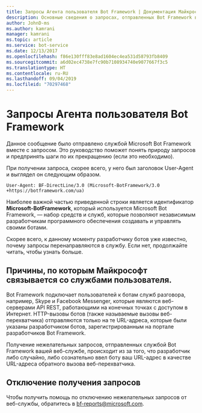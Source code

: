 ```yaml
---
title: Запросы Агента пользователя Bot Framework | Документация Майкрософт
description: Основные сведения о запросах, отправленных Bot Framework в веб-сервер.
author: JohnD-ms
ms.author: kamrani
manager: kamrani
ms.topic: article
ms.service: bot-service
ms.date: 12/13/2017
ms.openlocfilehash: f86e130fff83e8ad1604ec4ea531d58793fb8409
ms.sourcegitcommit: a6d02ec4738e7fc90b7108934740e9077667f3c5
ms.translationtype: HT
ms.contentlocale: ru-RU
ms.lasthandoff: 09/04/2019
ms.locfileid: "70297468"
---
```

# <a name="bot-framework-user-agent-requests"></a>Запросы Агента пользователя Bot Framework

Данное сообщение было отправлено службой Microsoft Bot Framework вместе с запросом. Это руководство поможет понять природу запросов и предпринять шаги по их прекращению (если это необходимо).

При получении запроса, скорее всего, у него был заголовок User-Agent и выглядел он следующим образом.

```User-Agent: BF-DirectLine/3.0 (Microsoft-BotFramework/3.0 +https://botframework.com/ua)```

Наиболее важной частью приведенной строки является идентификатор **Microsoft-BotFramework**, который используется Microsoft Bot Framework, — набор средств и служб, которые позволяют независимым разработчикам программного обеспечения создавать и управлять своими ботами.

Скорее всего, к данному моменту разработчику ботов уже известно, почему запросы перенаправляются в службу. Если нет, продолжайте читать, чтобы узнать больше.

## <a name="why-is-microsoft-contacting-my-service"></a>Причины, по которым Майкрософт связывается со службами пользователя.

Bot Framework подключает пользователей к ботам служб разговора, например, Skype и Facebook Messenger, которые являются веб-серверами API REST, работающими на конечных точках с доступом в Интернет. HTTP-вызовы ботов (также называемые вызовы веб-перехватчика) отправляются только на те URL-адреса, которые были указаны разработчиком ботов, зарегистрированным на портале разработчиков Bot Framework.

Получение нежелательных запросов, отправленных службой Bot Framework вашей веб-службе, происходит из за того, что разработчик либо случайно, либо сознательно ввел боту ваш URL-адрес в качестве URL-адреса обратного вызова веб-перехватчика.

## <a name="to-stop-these-requests"></a>Отключение получения запросов

Чтобы получить помощь по отключению нежелательных запросов от веб-службы, обратитесь в [bf-reports@microsoft.com](mailto://bf-reports@microsoft.com).
